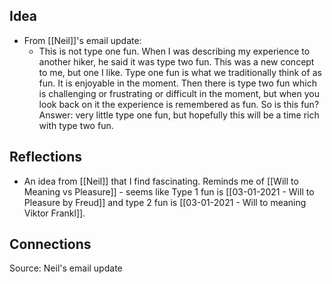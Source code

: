 ## Idea
- From [[Neil]]'s email update: 
	- This is not type one fun. When I was describing my experience to another hiker, he said it was type two fun. This was a new concept to me, but one I like. Type one fun is what we traditionally think of as fun. It is enjoyable in the moment. Then there is type two fun which is challenging or frustrating or difficult in the moment, but when you look back on it the experience is remembered as fun. So is this fun? Answer: very little type one fun, but hopefully this will be a time rich with type two fun.

## Reflections
- An idea from [[Neil]] that I find fascinating. Reminds me of [[Will to Meaning vs Pleasure]] - seems like Type 1 fun is [[03-01-2021 - Will to Pleasure by Freud]] and type 2 fun is [[03-01-2021 - Will to meaning Viktor Frankl]].
## Connections

Source: Neil's email update
